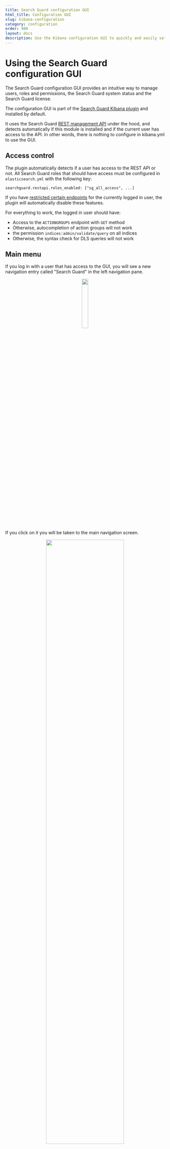 ```yaml
---
title: Search Guard configuration GUI
html_title: Configuration GUI
slug: kibana-configuration
category: configuration
order: 400
layout: docs
description: Use the Kibana configuration GUI to quickly and easily setup and configure Search Guard.
---
```

<!---
Copryight 2017 floragunn GmbH
-->

# Using the Search Guard configuration GUI

The Search Guard configuration GUI provides an intuitive way to manage users, roles and permissions, the Search Guard system status and the Search Guard license.

The configuration GUI is part of the [Search Guard Kibana plugin](kibana.md) and installed by default.

It uses the Search Guard [REST management API](managementapi.md) under the hood, and detects automatically if this module is installed and if the current user has access to the API. In other words, there is nothing to configure in kibana.yml to use the GUI.

## Access control

The plugin automatically detects if a user has access to the REST API or not. All Search Guard roles that should have access must be configured in `elasticsearch.yml` with the following key:

```
searchguard.restapi.roles_enabled: ["sg_all_access", ...]
```

If you have [restricted certain endpoints](managementapi.md) for the currently logged in user, the plugin will automatically disable these features.

For everything to work, the logged in user should have:

* Access to the `ACTIONGROUPS` endpoint with `GET` method
 * Otherwise, autocompletion of action groups will not work
* the permission `indices:admin/validate/query` on all indices
 * Otherwise, the syntax check for DLS queries will not work

## Main menu

If you log in with a user that has access to the GUI, you will see a new navigation entry called "Search Guard" in the left navigation pane.

<p align="center">
<img src="kibana_gui_nav.png" style="width: 20%" class="md_image"/>
</p>


If you click on it you will be taken to the main navigation screen.

<p align="center">
<img src="kibana_gui_main.png" style="width: 70%" class="md_image"/>
</p>

To edit user, roles and permissions click on:

* Action Groups: Edit action groups
* Roles Mappings: Map users, backend roles and hostnames to Search Guard roles
* Roles: Manage Search Guard roles, permissions, DLS/FLS and tenants
* Internal User Database: Add end edit users stored in the Internal User Database authentication backend

For managing Search Guard:

* Authentication & Authorization: Display the currently configured authentication and authorization modules and their settings
* License & System Info: Display the system status and the loaded modules, display and upload Search Guard licenses
* Purge Cache: Purge all Search Guard internal caches

## Listing Resources

If you click on any of the resources menu items, you will see a screen which lists all resources with additional infos. For example, the "Search Guard Roles" listing will display the cluster permissions, any indices with configured permissions and the tenants for each role.

<p align="center">
<img src="images/kibana_gui_list.png" style="width: 100%;border: 1px solid"/>
</p>

You can filter the list of resources and add a new resource by using the controls on the top of the table:

<p align="center">
<img src="kibana_gui_filterbar.png" style="width: 100%" class="md_image"/>
</p>

For each resource, you can decide to edit, clone or delete it by using the controls on the right:

<p align="center">
<img src="kibana_gui_edit_clone_delete.png" style="width: 20%" class="md_image"/>
</p>


## Reserved Resources

If a resource is reserved, it is marked underneath the resource name. You cannot edit or delete reserved resources. 

<p align="center">
<img src="kibana_gui_reserved.png" style="width: 20%" class="md_image"/>
</p>


If you want to mark or unmark a resource, you need to change the readonly flag in the respective configuration YAML file and upload the changes via `sgadmin`. Example:

```
sg_kibana_server:
  readonly: false
  ...
```

### Cloning Resources

If you want to copy any resource, including reserved resources, you can always use the "Clone" button.

## Editing Resources

Depending on the type of resource, the edit screens will look slightly different. Most settings are self-explanatory. 

### Permissions dialogue

With the permissions dialogue you can edit permissions for:

* Roles on cluster-level
* Roles on index level
* Action Groups

The recommended way to manage permissions is to use the pre-defined action groups that ship with Search Guard. If you want to edit permissions on a more fine-grained level, you can click on the "Advanced" checkbox will will let you edit single permissions.

<p align="center">
<img src="kibana_gui_permissions.png" style="width: 70%" class="md_image"/>
</p>

### Index- and Document-Type Permissions

To edit index-level permissions, you need to first select the index and the document type you want to edit permissions for. You can then so so in the permissions dialogue displayed below.

<p align="center">
<img src="kibana_index_level_permissions.png" style="width: 70%" class="md_image"/>
</p>

Note: Since documen types are deprecated in Elasticsearch 6, document type level permissions will be removed in Search Guard 7.

### Index- and Document-Type Permissions

If you want to add new index- and document-type permissions, click on the "Add new index and document Type" button. You need to enter and save the indexname and document-type name before you can configure the permissions.

<p align="center">
<img src="kibana_gui_add_index.png" style="width: 70%" class="md_image"/>
</p>

### Document- and Field-Level-Security

You can configure Document- and Field-Level-Security for each role and index separately. First, select the index you want to edit. 

You can then enter the Document-Level security in the text field under "Document Level Security Query". Clicking on the tick symbol will validate the query syntactically.

For Fiel-Level-Security you can list the fields, and specify if they should be included (white-listed) or excluded (black-listed).

<p align="center">
<img src="kibana_gui_dlsfls.png" style="width: 70%" class="md_image"/>
</p>

### Tenants

The "Tenants" tab on the edit roles screen allows you to add and remove tenants for any role. You can define whether the role should have read/write acess or read-only access to the tenant:

<p align="center">
<img src="kibana_gui_tenants.png" style="width: 70%" class="md_image"/>
</p>


## Authentication and Authorization settings

By clicking on the Authentication & Authorization navigation entry, you can display the currently configured authentication and authorization domains. Disabled domains are greyed out. By clicking on the arrow symbol besided any domain, you can display its configuration.

<p align="center">
<img src="kibana_gui_auth.png" style="width: 70%" class="md_image"/>
</p>

## License & System Status

The License & System Status displays the deployed Search Guard license, and also information about the loaded Search Guard modules and its version number.

By clicking on "Upload license" you can upload an Enterprise License to your cluster.

<p align="center">
<img src="kibana_gui_license.png" style="width: 70%" class="md_image"/>
</p>

## Purging the Cache

The "Purge Cache" button will purge all Search Guard internal caches on all nodes.